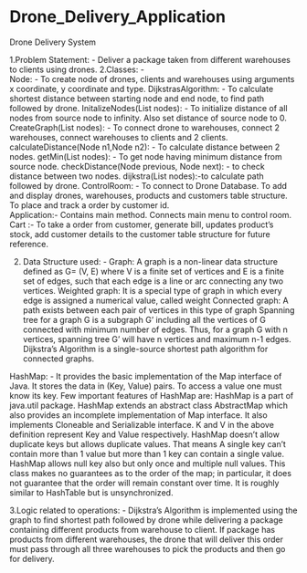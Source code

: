 # Drone_Delivery_Application
Drone Delivery System

1.Problem Statement: - Deliver a package taken from different warehouses to clients using drones.
2.Classes: -  
	Node: - To create node of drones, clients and warehouses using arguments x coordinate, y coordinate and type.
	DijkstrasAlgorithm: - To calculate shortest distance between starting node and end node, to find path followed by drone.
	InitalizeNodes(List<Node> nodes): - To initialize distance of all nodes from source node to infinity. Also set distance of source node to 0.
	CreateGraph(List<Node> nodes): -  To connect drone to warehouses, connect 2 warehouses, connect warehouses to clients and 2 clients. 
	calculateDistance(Node n1,Node n2): - To calculate distance between 2 nodes.
	getMin(List<Node> nodes): - To get node having minimum distance from source node.
	checkDistance(Node previous, Node next): - to check distance between two nodes.
	dijkstra(List<Node> nodes):-to calculate path followed by drone.
	ControlRoom: - To connect to Drone Database. To add and display drones, warehouses, products and customers table structure. To place and track a order by customer id.	
	Application:- Contains main method. Connects main menu to control room.
	Cart :-  To take a order from customer, generate bill, updates product’s stock, add customer details to the customer table structure for future reference.

2. Data Structure used: - 
Graph: A graph is a non-linear data structure defined as G= (V, E) where V is a finite set of vertices and E is a finite set of edges, such that each edge is a line or arc connecting any two vertices.
	Weighted graph: It is a special type of graph in which every edge is assigned a numerical value, called weight
	Connected graph: A path exists between each pair of vertices in this type of graph
	Spanning tree for a graph G is a subgraph G’ including all the vertices of G connected with minimum number of edges. Thus, for a graph G with n vertices, spanning tree G’ will have n vertices and maximum n-1 edges.
	Dijkstra’s Algorithm is a single-source shortest path algorithm for connected graphs.

HashMap: -  It provides the basic implementation of the Map interface of Java. It stores the data in (Key, Value) pairs. To access a value one must know its key. Few important features of HashMap are:
	HashMap is a part of java.util package.
	HashMap extends an abstract class AbstractMap which also provides an incomplete implementation of Map interface.
	It also implements Cloneable and Serializable interface. K and V in the above definition represent Key and Value respectively.
	HashMap doesn’t allow duplicate keys but allows duplicate values. That means A single key can’t contain more than 1 value but more than 1 key can contain a single value.
	HashMap allows null key also but only once and multiple null values.
	This class makes no guarantees as to the order of the map; in particular, it does not guarantee that the order will remain constant over time. It is roughly similar to HashTable but is unsynchronized.

3.Logic related to operations: -
Dijkstra’s Algorithm is implemented using the graph to find shortest path followed by drone while delivering a package containing different products from warehouse to client. If package has products from different warehouses, the drone that will deliver this order must pass through all three warehouses to pick the products and then go for delivery.
